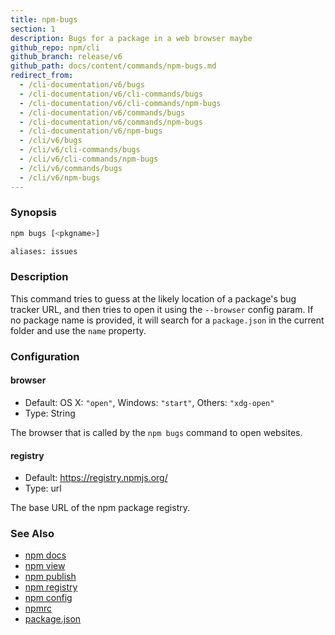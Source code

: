 ```yaml
---
title: npm-bugs
section: 1
description: Bugs for a package in a web browser maybe
github_repo: npm/cli
github_branch: release/v6
github_path: docs/content/commands/npm-bugs.md
redirect_from:
  - /cli-documentation/v6/bugs
  - /cli-documentation/v6/cli-commands/bugs
  - /cli-documentation/v6/cli-commands/npm-bugs
  - /cli-documentation/v6/commands/bugs
  - /cli-documentation/v6/commands/npm-bugs
  - /cli-documentation/v6/npm-bugs
  - /cli/v6/bugs
  - /cli/v6/cli-commands/bugs
  - /cli/v6/cli-commands/npm-bugs
  - /cli/v6/commands/bugs
  - /cli/v6/npm-bugs
---
```


### Synopsis

```bash
npm bugs [<pkgname>]

aliases: issues
```

### Description

This command tries to guess at the likely location of a package's bug tracker URL, and then tries to open it using the `--browser` config param. If no package name is provided, it will search for a `package.json` in the current folder and use the `name` property.

### Configuration

#### browser

- Default: OS X: `"open"`, Windows: `"start"`, Others: `"xdg-open"`
- Type: String

The browser that is called by the `npm bugs` command to open websites.

#### registry

- Default: https://registry.npmjs.org/
- Type: url

The base URL of the npm package registry.

### See Also

- [npm docs](/cli/v6/commands/npm-docs)
- [npm view](/cli/v6/commands/npm-view)
- [npm publish](/cli/v6/commands/npm-publish)
- [npm registry](/cli/v6/using-npm/registry)
- [npm config](/cli/v6/commands/npm-config)
- [npmrc](/cli/v6/configuring-npm/npmrc)
- [package.json](/cli/v6/configuring-npm/package-json)
